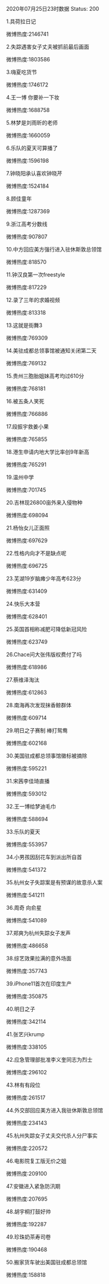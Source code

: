 2020年07月25日23时数据
Status: 200

1.具荷拉日记

微博热度:2146741

2.失踪遇害女子丈夫被抓前最后画面

微博热度:1803586

3.嗨夏吃货节

微博热度:1746172

4.王一博 你要补一下妆

微博热度:1688758

5.林梦是刘雨昕的老师

微博热度:1660059

6.乐队的夏天可算播了

微博热度:1596198

7.钟晓阳承认喜欢钟晓芹

微博热度:1524184

8.顾佳童年

微博热度:1287369

9.浙江高考分数线

微博热度:907807

10.中方回应美方强行进入驻休斯敦总领馆

微博热度:818570

11.钟汉良第一次freestyle

微博热度:817229

12.录了三年的求婚视频

微博热度:813318

13.这就是街舞3

微博热度:769309

14.美驻成都总领事馆被通知关闭第二天

微博热度:769132

15.贵州三胞胎姐妹高考均过610分

微博热度:768181

16.被五条人笑死

微博热度:766886

17.段振宇救姜小果

微博热度:765855

18.港生申请内地大学比率创9年新高

微博热度:765291

19.温州中学

微博热度:701745

20.吉林现26800亩外来入侵物种

微博热度:698094

21.杨怡女儿正面照

微博热度:697629

22.性格内向才不是缺点呢

微博热度:696725

23.芜湖19岁脑瘫少年高考623分

微博热度:631409

24.快乐大本营

微博热度:628401

25.英国首相称减肥可降低新冠风险

微博热度:623749

26.Chace问大张伟版权费付了吗

微博热度:618986

27.蔡维泽淘汰

微博热度:612863

28.南海再次发现抹香鲸群体

微博热度:609714

29.明日之子赛制 棒打鸳鸯

微博热度:602168

30.美国驻成都总领事馆徽标被摘除

微博热度:595221

31.宋茜李佳琦直播

微博热度:593012

32.王一博给梦迪毛巾

微博热度:588694

33.乐队的夏天

微博热度:553957

34.小男孩因刮花车到派出所自首

微博热度:541372

35.杭州女子失踪案是有预谋的故意杀人案

微博热度:541211

36.周奇 向俞星

微博热度:541089

37.郑爽为杭州失踪女子发声

微博热度:486658

38.综艺效果拉满的意外场面

微博热度:357743

39.iPhone11首次在印度生产

微博热度:350875

40.明日之子

微博热度:342114

41.张艺兴krump

微博热度:338105

42.应急管理部批准李义奎同志为烈士

微博热度:296102

43.林有有段位

微博热度:261517

44.外交部回应美方进入我驻休斯敦总领馆

微博热度:234143

45.杭州失踪女子丈夫交代杀人分尸事实

微博热度:220572

46.电影院复工版无价之姐

微博热度:209100

47.安徽进入紧急防汛期

微博热度:207695

48.胡宇桐打鼓好帅

微博热度:192287

49.珍珠奶茶寿司卷

微博热度:190468

50.搬家货车驶出美国驻成都总领馆

微博热度:158818

